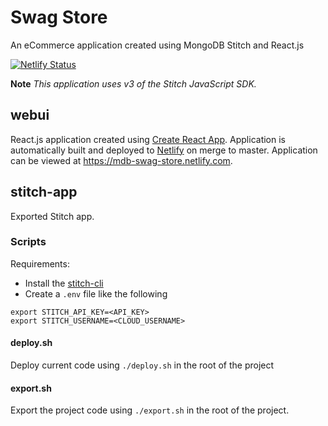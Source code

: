 # Swag Store

An eCommerce application created using MongoDB Stitch and React.js

[![Netlify Status](https://api.netlify.com/api/v1/badges/bc0207a6-709d-4e14-905f-b35fc73ff528/deploy-status)](https://app.netlify.com/sites/mdb-swag-store/deploys)

**Note**
_This application uses v3 of the Stitch JavaScript SDK._

## webui

React.js application created using [Create React App](https://github.com/facebook/create-react-app). Application is automatically built and deployed to [Netlify](https://www.netlify.com/) on merge to master. Application can be viewed at https://mdb-swag-store.netlify.com.

## stitch-app

Exported Stitch app.

### Scripts

Requirements:

- Install the [stitch-cli](https://docs.mongodb.com/stitch/import-export/stitch-cli-reference/)
- Create a `.env` file like the following

```
export STITCH_API_KEY=<API_KEY>
export STITCH_USERNAME=<CLOUD_USERNAME>
```

#### deploy.sh

Deploy current code using `./deploy.sh` in the root of the project

#### export.sh

Export the project code using `./export.sh` in the root of the project.
